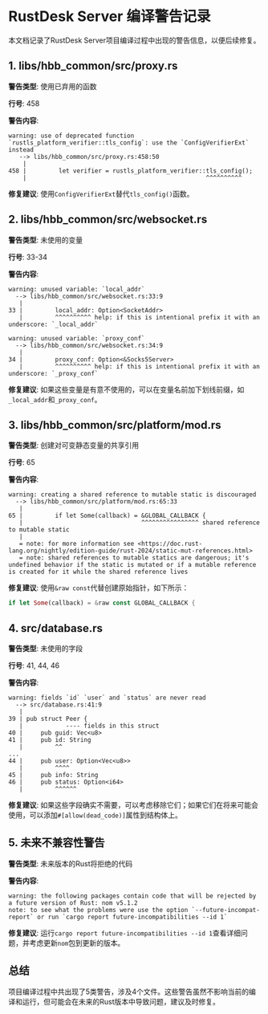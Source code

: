 # RustDesk Server 编译警告记录

本文档记录了RustDesk Server项目编译过程中出现的警告信息，以便后续修复。

## 1. libs/hbb_common/src/proxy.rs

**警告类型**: 使用已弃用的函数

**行号**: 458

**警告内容**:
```
warning: use of deprecated function `rustls_platform_verifier::tls_config`: use the `ConfigVerifierExt` instead
   --> libs/hbb_common/src/proxy.rs:458:50
    |
458 |         let verifier = rustls_platform_verifier::tls_config();
    |                                                  ^^^^^^^^^^
```

**修复建议**: 使用`ConfigVerifierExt`替代`tls_config()`函数。

## 2. libs/hbb_common/src/websocket.rs

**警告类型**: 未使用的变量

**行号**: 33-34

**警告内容**:
```
warning: unused variable: `local_addr`
  --> libs/hbb_common/src/websocket.rs:33:9
   |
33 |         local_addr: Option<SocketAddr>
   |         ^^^^^^^^^^ help: if this is intentional prefix it with an underscore: `_local_addr`

warning: unused variable: `proxy_conf`
  --> libs/hbb_common/src/websocket.rs:34:9
   |
34 |         proxy_conf: Option<&Socks5Server>
   |         ^^^^^^^^^^ help: if this is intentional prefix it with an underscore: `_proxy_conf`
```

**修复建议**: 如果这些变量是有意不使用的，可以在变量名前加下划线前缀，如`_local_addr`和`_proxy_conf`。

## 3. libs/hbb_common/src/platform/mod.rs

**警告类型**: 创建对可变静态变量的共享引用

**行号**: 65

**警告内容**:
```
warning: creating a shared reference to mutable static is discouraged
  --> libs/hbb_common/src/platform/mod.rs:65:33
   |
65 |         if let Some(callback) = &GLOBAL_CALLBACK {
   |                                 ^^^^^^^^^^^^^^^^ shared reference to mutable static
   |
   = note: for more information see <https://doc.rust-lang.org/nightly/edition-guide/rust-2024/static-mut-references.html>
   = note: shared references to mutable statics are dangerous; it's undefined behavior if the static is mutated or if a mutable reference is created for it while the shared reference lives
```

**修复建议**: 使用`&raw const`代替创建原始指针，如下所示：
```rust
if let Some(callback) = &raw const GLOBAL_CALLBACK {
```

## 4. src/database.rs

**警告类型**: 未使用的字段

**行号**: 41, 44, 46

**警告内容**:
```
warning: fields `id` `user` and `status` are never read
  --> src/database.rs:41:9
   |
39 | pub struct Peer {
   |            ---- fields in this struct
40 |     pub guid: Vec<u8>
41 |     pub id: String
   |         ^^
...
44 |     pub user: Option<Vec<u8>>
   |         ^^^^
45 |     pub info: String
46 |     pub status: Option<i64>
   |         ^^^^^^
```

**修复建议**: 如果这些字段确实不需要，可以考虑移除它们；如果它们在将来可能会使用，可以添加`#[allow(dead_code)]`属性到结构体上。

## 5. 未来不兼容性警告

**警告类型**: 未来版本的Rust将拒绝的代码

**警告内容**:
```
warning: the following packages contain code that will be rejected by a future version of Rust: nom v5.1.2
note: to see what the problems were use the option `--future-incompat-report` or run `cargo report future-incompatibilities --id 1`
```

**修复建议**: 运行`cargo report future-incompatibilities --id 1`查看详细问题，并考虑更新`nom`包到更新的版本。

## 总结

项目编译过程中共出现了5类警告，涉及4个文件。这些警告虽然不影响当前的编译和运行，但可能会在未来的Rust版本中导致问题，建议及时修复。
